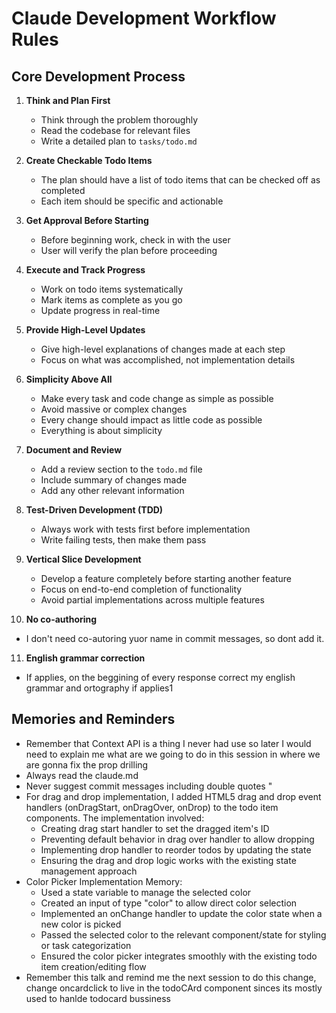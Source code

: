 # Claude Development Workflow Rules

## Core Development Process

1. **Think and Plan First**

   - Think through the problem thoroughly
   - Read the codebase for relevant files
   - Write a detailed plan to `tasks/todo.md`

2. **Create Checkable Todo Items**

   - The plan should have a list of todo items that can be checked off as completed
   - Each item should be specific and actionable

3. **Get Approval Before Starting**

   - Before beginning work, check in with the user
   - User will verify the plan before proceeding

4. **Execute and Track Progress**

   - Work on todo items systematically
   - Mark items as complete as you go
   - Update progress in real-time

5. **Provide High-Level Updates**

   - Give high-level explanations of changes made at each step
   - Focus on what was accomplished, not implementation details

6. **Simplicity Above All**

   - Make every task and code change as simple as possible
   - Avoid massive or complex changes
   - Every change should impact as little code as possible
   - Everything is about simplicity

7. **Document and Review**

   - Add a review section to the `todo.md` file
   - Include summary of changes made
   - Add any other relevant information

8. **Test-Driven Development (TDD)**

   - Always work with tests first before implementation
   - Write failing tests, then make them pass

9. **Vertical Slice Development**

   - Develop a feature completely before starting another feature
   - Focus on end-to-end completion of functionality
   - Avoid partial implementations across multiple features

10. **No co-authoring**

- I don't need co-autoring yuor name in commit messages, so dont add it.

11. **English grammar correction**

- If applies, on the beggining of every response correct my english grammar and ortography if applies1

## Memories and Reminders

- Remember that Context API is a thing I never had use so later I would need to explain me what are we going to do in this session in where we are gonna fix the prop drilling
- Always read the claude.md
- Never suggest commit messages including double quotes "
- For drag and drop implementation, I added HTML5 drag and drop event handlers (onDragStart, onDragOver, onDrop) to the todo item components. The implementation involved:
  - Creating drag start handler to set the dragged item's ID
  - Preventing default behavior in drag over handler to allow dropping
  - Implementing drop handler to reorder todos by updating the state
  - Ensuring the drag and drop logic works with the existing state management approach
- Color Picker Implementation Memory:
  - Used a state variable to manage the selected color
  - Created an input of type "color" to allow direct color selection
  - Implemented an onChange handler to update the color state when a new color is picked
  - Passed the selected color to the relevant component/state for styling or task categorization
  - Ensured the color picker integrates smoothly with the existing todo item creation/editing flow
- Remember this talk and remind me the next session to do this change, change oncardclick to live in the todoCArd component sinces its mostly used to hanlde todocard bussiness
